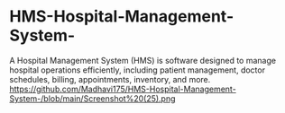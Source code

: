 # HMS-Hospital-Management-System-
A Hospital Management System (HMS) is software designed to manage hospital operations efficiently, including patient management, doctor schedules, billing, appointments, inventory, and more.
https://github.com/Madhavi175/HMS-Hospital-Management-System-/blob/main/Screenshot%20(25).png

